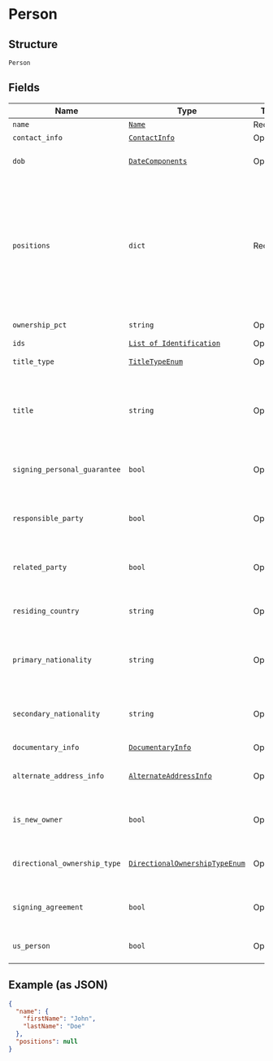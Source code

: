 
# Person

## Structure

`Person`

## Fields

| Name | Type | Tags | Description |
|  --- | --- | --- | --- |
| `name` | [`Name`](../../doc/models/name.md) | Required | - |
| `contact_info` | [`ContactInfo`](../../doc/models/contact-info.md) | Optional | - |
| `dob` | [`DateComponents`](../../doc/models/date-components.md) | Optional | A container that holds the date (day, month, and year) |
| `positions` | `dict` | Required | Boolean map representing positions of person, if position applies true should be value given for position key. The valid keys are as follows: OFFICER, PARTNER, DIRECTOR, OWNER, SECRETARY, OTHER, BENEFICIAL_OWNER, AUTHORIZED_SIGNER, SOLE_PROP |
| `ownership_pct` | `string` | Optional | Ownership percentage of person |
| `ids` | [`List of Identification`](../../doc/models/identification.md) | Optional | Id listing of person |
| `title_type` | [`TitleTypeEnum`](../../doc/models/title-type-enum.md) | Optional | [NA] Title type of person |
| `title` | `string` | Optional | Free text of person's title, should title type not provide correct option (NA OTHER)<br>**Constraints**: *Minimum Length*: `0`, *Maximum Length*: `32` |
| `signing_personal_guarantee` | `bool` | Optional | [NA] Flag indicating if person is signing personal gurantee, true if YES, false if NO |
| `responsible_party` | `bool` | Optional | Flag indicating if person is a responsible party of the business, true if YES, false if NO |
| `related_party` | `bool` | Optional | Flag indicating if person is a related party of the business, true if YES, false if NO |
| `residing_country` | `string` | Optional | Current country of residence of person, ISO 3166-1 alpha-3 standard applies |
| `primary_nationality` | `string` | Optional | Primary citizenship/nationality of person, ISO 3166-1 alpha-3 standard applies |
| `secondary_nationality` | `string` | Optional | Secondary citizenship/nationality of person, ISO 3166-1 alpha-3 standard applies |
| `documentary_info` | [`DocumentaryInfo`](../../doc/models/documentary-info.md) | Optional | - |
| `alternate_address_info` | [`AlternateAddressInfo`](../../doc/models/alternate-address-info.md) | Optional | Used to hold information about an alternative business address |
| `is_new_owner` | `bool` | Optional | [EU] Flag indicating if person is a new owner of the buisness, true if YES, false if NO |
| `directional_ownership_type` | [`DirectionalOwnershipTypeEnum`](../../doc/models/directional-ownership-type-enum.md) | Optional | [EU] Indicator if person has direct or indirect ownership of business |
| `signing_agreement` | `bool` | Optional | Flag indicating if person if signing the agreement, true if YES, false if NO |
| `us_person` | `bool` | Optional | [NA] Flag indicating if person is a US citizen, true if YES, false if NO |

## Example (as JSON)

```json
{
  "name": {
    "firstName": "John",
    "lastName": "Doe"
  },
  "positions": null
}
```

